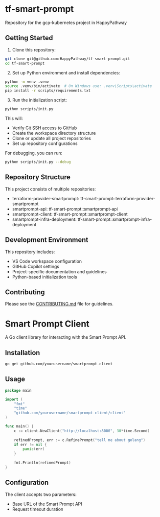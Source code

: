 # tf-smart-prompt

Repository for the gcp-kubernetes project in HappyPathway

## Getting Started

1. Clone this repository:
```bash
git clone git@github.com:HappyPathway/tf-smart-prompt.git
cd tf-smart-prompt
```

2. Set up Python environment and install dependencies:
```bash
python -m venv .venv
source .venv/bin/activate  # On Windows use: .venv\Scripts\activate
pip install -r scripts/requirements.txt
```

3. Run the initialization script:
```bash
python scripts/init.py
```

This will:
- Verify Git SSH access to GitHub
- Create the workspace directory structure
- Clone or update all project repositories
- Set up repository configurations

For debugging, you can run:
```bash
python scripts/init.py --debug
```

## Repository Structure

This project consists of multiple repositories:

- terraform-provider-smartprompt: tf-smart-prompt::terraform-provider-smartprompt
- smartprompt-api: tf-smart-prompt::smartprompt-api
- smartprompt-client: tf-smart-prompt::smartprompt-client
- smartprompt-infra-deployment: tf-smart-prompt::smartprompt-infra-deployment

## Development Environment

This repository includes:
- VS Code workspace configuration
- GitHub Copilot settings
- Project-specific documentation and guidelines
- Python-based initialization tools

## Contributing

Please see the [CONTRIBUTING.md](.github/CONTRIBUTING.md) file for guidelines.

# Smart Prompt Client

A Go client library for interacting with the Smart Prompt API.

## Installation

```bash
go get github.com/yourusername/smartprompt-client
```

## Usage

```go
package main

import (
    "fmt"
    "time"
    "github.com/yourusername/smartprompt-client/client"
)

func main() {
    c := client.NewClient("http://localhost:8000", 30*time.Second)
    
    refinedPrompt, err := c.RefinePrompt("tell me about golang")
    if err != nil {
        panic(err)
    }
    
    fmt.Println(refinedPrompt)
}
```

## Configuration

The client accepts two parameters:
- Base URL of the Smart Prompt API
- Request timeout duration